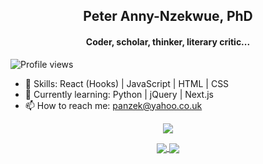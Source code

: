 
<h2 align="center">Peter Anny-Nzekwue, PhD</h2>
<h4 align="center">Coder, scholar, thinker, literary critic...</h4>

![Profile views](https://gpvc.arturio.dev/iPanzek)  
- 💬 Skills: React (Hooks) | JavaScript | HTML | CSS  
- 🌱 Currently learning: Python | jQuery | Next.js 
- 📫 How to reach me: panzek@yahoo.co.uk 

<p align="center">
<a href="https://github.com/ipanzek/github-streak-stats">
  <img align="center" src="https://github-readme-streak-stats.herokuapp.com/?user=iPanzek" />
</a>

</p>

<p align="center">
<a href="https://github.com/ipanzek/github-readme-stats">
  <img align="center" src="https://github-readme-stats.vercel.app/api?username=ipanzek&show_icons=true&theme=radical" />
</a>
<a href="https://github.com/ipanzek/github-readme-stats">
  <img align="center" src="https://github-readme-stats.vercel.app/api/top-langs/?username=ipanzek&layout=compact)](https://github.com/ipanzek/github-readme-stats" />
</a>
</p>
